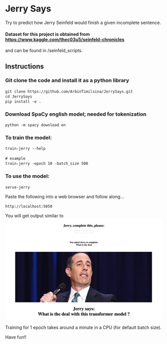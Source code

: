 # Jerry Says

Try to predict how Jerry Seinfeld would finish a given incomplete sentence.

#### Dataset for this project is obtained from https://www.kaggle.com/thec03u5/seinfeld-chronicles
and can be found in /seinfeld_scripts.

## Instructions

### Git clone the code and install it as a python library
```
git clone https://github.com/ArbinTimilsina/JerrySays.git
cd JerrySays
pip install -e .
```

### Download SpaCy english model; needed for tokenization
```
python -m spacy download en
```

### To train the model:
```
train-jerry --help

# example
train-jerry -epoch 10 -batch_size 500
```

### To use the model:
```
serve-jerry
```
Paste the following into a web browser and follow along...
```
http://localhost:5050
```

You will get output similar to
![Example](stuff/output.png)


Training for 1 epoch takes around a minute in a CPU (for default batch size). 

Have fun!!

